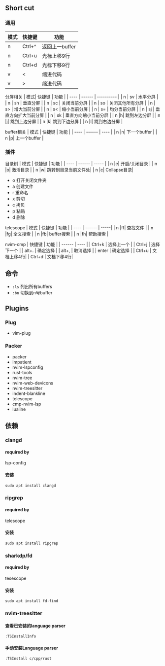 
## Short cut

### 通用
| 模式 | 快捷键 |  功能  |
| ---- | ------ | ------ |
|  n  | Ctrl+^ | 返回上一buffer|
|  n  | Ctrl+u | 光标上移9行 |
|  n  | Ctrl+d | 光标下移9行 |
|  v  |   <    | 缩进代码    |
|  v  |   >    | 缩进代码    |

分屏相关
| 模式| 快捷键 |   功能      |
| ---- | ------ | ---------- |
|  n  |   sv   | 水平分屏 |
|  n  |   sh   | 垂直分屏 |
|  n  |   sc   | 关闭当前分屏 |
|  n  |   so   | 关闭其他所有分屏 |
|  n  |   s>   | 增大当前分屏 |
|  n  |   s<   | 缩小当前分屏 |
|  n  |   s=   | 均分当前分屏 |
|  n  |   sj   | 垂直方向扩大当前分屏 |
|  n  |   sk   | 垂直方向缩小当前分屏 |
|  n  |<leader>h| 跳到左边分屏 |
|  n  |<leader>j| 跳到上边分屏 |
|  n  |<leader>k| 跳到下边分屏 |
|  n  |<leader>l| 跳到右边分屏 |

buffer相关
| 模式 | 快捷键 | 功能 |
| ---- | ------ | ---- |
|  n  |<leader>n| 下一个buffer |
|  n  |<leader>p| 上一个buffer |

### 插件
目录树
| 模式 | 快捷键 | 功能 |
| ---- | ------ | ----- |
|  n   |<leader>e| 开启/关闭目录 |
|  n   |<leader>o| 激活目录    |
|  n   |<leader>w| 跳转到目录当前文件处|
|  n   |<leader>c| Collapse目录|

* o 打开关闭文件夹
* a 创建文件
* r 重命名
* x 剪切
* c 拷贝
* p 粘贴
* d 删除

telescope
| 模式 | 快捷键 | 功能 |
| ---- | ------ | -----|
|  n   |<leader>ff| 查找文件 |
|  n   |<leader>fg| 全文搜索 |
|  n   |<leader>fb| buffer搜索 |
|  n   |<leader>fh| 帮助搜索 |

nvim-cmp
| 快捷键 | 功能 |
| ------ | ---- |
| Ctrl+k | 选择上一个 |
| Ctrl+j | 选择下一个 |
| alt+.  | 确定选择   |
| alt+,  | 取消选择   |
| enter  | 确定选择   |
| Ctrl+u | 文档上移4行|
| Ctrl+d | 文档下移4行|

## 命令
* `:ls` 列出所有buffers
* `:bn` 切换到n号buffer

## Plugins
### Plug
* vim-plug

### Packer
* packer
* impatient
* nvim-lspconfig
* rust-tools
* nvim-tree
* nvim-web-devicons
* nvim-treesitter
* indent-blankline
* telescope
* cmp-nvim-lsp
* lualine

## 依赖
### clangd
#### required by
lsp-config
#### 安装
```
sudo apt install clangd
```

### ripgrep
#### required by
telescope
#### 安装
```
sudo apt install ripgrep
```

### sharkdp/fd
#### required by
tesescope
#### 安装
```
sudo apt install fd-find
```

### nvim-treesitter
#### 查看已安装的language parser
```
:TSInstallInfo
```

#### 手动安装Language parser
```
:TSInstall c/cpp/rust
```
